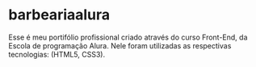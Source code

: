 # barbeariaalura
Esse é meu portifólio profissional criado através do curso Front-End, da Escola de programação Alura. Nele foram utilizadas as respectivas tecnologias: (HTML5, CSS3). 
